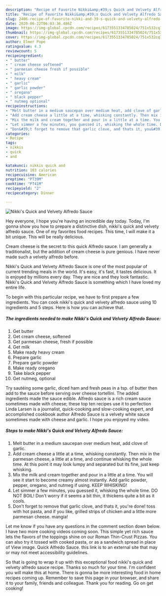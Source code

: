 ```yaml
---
description: "Recipe of Favorite Nikki&amp;#39;s Quick and Velvety Alfredo Sauce"
title: "Recipe of Favorite Nikki&amp;#39;s Quick and Velvety Alfredo Sauce"
slug: 2406-recipe-of-favorite-nikki-and-39-s-quick-and-velvety-alfredo-sauce
date: 2020-06-22T06:03:36.486Z
image: https://img-global.cpcdn.com/recipes/6173551334785024/751x532cq70/nikkis-quick-and-velvety-alfredo-sauce-recipe-main-photo.jpg
thumbnail: https://img-global.cpcdn.com/recipes/6173551334785024/751x532cq70/nikkis-quick-and-velvety-alfredo-sauce-recipe-main-photo.jpg
cover: https://img-global.cpcdn.com/recipes/6173551334785024/751x532cq70/nikkis-quick-and-velvety-alfredo-sauce-recipe-main-photo.jpg
author: Elmer Pope
ratingvalue: 4.3
reviewcount: 5
recipeingredient:
- " butter"
- " cream cheese softened"
- " parmesan cheese fresh if possible"
- " milk"
- " heavy cream"
- " garlic"
- " garlic powder"
- " oregano"
- " black pepper"
- " nutmeg optional"
recipeinstructions:
- "Melt butter in a medium saucepan over medium heat, add clove of garlic."
- "Add cream cheese a little at a time, whisking constantly. Then mix in the parmesan cheese, a little at a time, and continue whisking the whole time. At this point it may look lumpy and separated but its fine, just keep whisking."
- "Mix the milk and cream together and pour in a little at a time. You will see it start to become creamy almost instantly. Add garlic powder, pepper, oregano, and nutmeg if using. KEEP WHISKING!"
- "Let simmer a few minutes, you guessed it, whisking the whole time. DO NOT BOIL! Don&#39;t worry if it seems a bit thin, it thickens quite a bit as it cools."
- "Don&#39;t forget to remove that garlic clove, and thats it, you&#39;re done! toss with hot pasta, and if you like, grilled strips of chicken and a little more parmesan cheese. mangia!"
categories:
- Recipe
tags:
- nikkis
- quick
- and

katakunci: nikkis quick and 
nutrition: 103 calories
recipecuisine: American
preptime: "PT39M"
cooktime: "PT41M"
recipeyield: "2"
recipecategory: Dinner

---
```



![Nikki&#39;s Quick and Velvety Alfredo Sauce](https://img-global.cpcdn.com/recipes/6173551334785024/751x532cq70/nikkis-quick-and-velvety-alfredo-sauce-recipe-main-photo.jpg)

Hey everyone, I hope you're having an incredible day today. Today, I'm gonna show you how to prepare a distinctive dish, nikki&#39;s quick and velvety alfredo sauce. One of my favorites food recipes. This time, I will make it a bit unique. This will be really delicious.

Cream cheese is the secret to this quick Alfredo sauce. I am generally a traditionalist, but the addition of cream cheese is pure genious. I have never made such a velvety alfredo before.

Nikki&#39;s Quick and Velvety Alfredo Sauce is one of the most popular of current trending meals in the world. It's easy, it's fast, it tastes delicious. It is enjoyed by millions every day. They are nice and they look fantastic. Nikki&#39;s Quick and Velvety Alfredo Sauce is something which I have loved my entire life.


To begin with this particular recipe, we have to first prepare a few ingredients. You can cook nikki&#39;s quick and velvety alfredo sauce using 10 ingredients and 5 steps. Here is how you can achieve that.

<!--inarticleads1-->

##### The ingredients needed to make Nikki&#39;s Quick and Velvety Alfredo Sauce:

1. Get  butter
1. Get  cream cheese, softened
1. Get  parmesan cheese, fresh if possible
1. Get  milk
1. Make ready  heavy cream
1. Prepare  garlic
1. Prepare  garlic powder
1. Make ready  oregano
1. Take  black pepper
1. Get  nutmeg, optional


Try sautéing some garlic, diced ham and fresh peas in a tsp. of butter then add to the sauce before serving over cheese tortellini. The added ingredients made the sauce edible. Alfredo sauce is a rich cream sauce sometimes made with cheese; these top ten recipes use it to perfection Linda Larsen is a journalist, quick-cooking and slow-cooking expert, and accomplished cookbook author Alfredo Sauce is a velvety white sauce sometimes made with cheese and garlic. I hope you enjoyed my video. 

<!--inarticleads2-->

##### Steps to make Nikki&#39;s Quick and Velvety Alfredo Sauce:

1. Melt butter in a medium saucepan over medium heat, add clove of garlic.
1. Add cream cheese a little at a time, whisking constantly. Then mix in the parmesan cheese, a little at a time, and continue whisking the whole time. At this point it may look lumpy and separated but its fine, just keep whisking.
1. Mix the milk and cream together and pour in a little at a time. You will see it start to become creamy almost instantly. Add garlic powder, pepper, oregano, and nutmeg if using. KEEP WHISKING!
1. Let simmer a few minutes, you guessed it, whisking the whole time. DO NOT BOIL! Don&#39;t worry if it seems a bit thin, it thickens quite a bit as it cools.
1. Don&#39;t forget to remove that garlic clove, and thats it, you&#39;re done! toss with hot pasta, and if you like, grilled strips of chicken and a little more parmesan cheese. mangia!


Let me know if you have any questions in the comment section down below. I have two more cooking videos coming soon. This simple yet rich sauce lets the flavors of the toppings shine on our Roman Thin-Crust Pizzas. You can also try it tossed with cooked pasta, or as a sandwich spread in place of View image. Quick Alfredo Sauce. this link is to an external site that may or may not meet accessibility guidelines. 

So that is going to wrap it up with this exceptional food nikki&#39;s quick and velvety alfredo sauce recipe. Thanks so much for your time. I'm confident you will make this at home. There is gonna be more interesting food in home recipes coming up. Remember to save this page in your browser, and share it to your family, friends and colleague. Thank you for reading. Go on get cooking!
